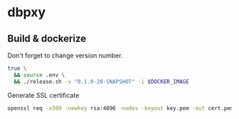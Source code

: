 # dbpxy

## Build & dockerize

Don't forget to change version number.

```bash
true \
  && source .env \
  && ./release.sh -v "0.1.0-20-SNAPSHOT" -i $DOCKER_IMAGE
```

Generate SSL certificate
```bash
openssl req -x509 -newkey rsa:4096 -nodes -keyout key.pem -out cert.pem -days 3650 -config localhost.cnf
```
